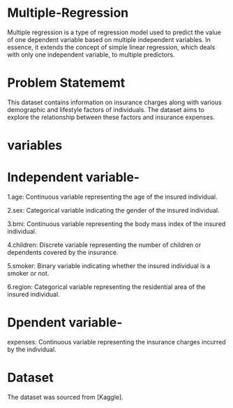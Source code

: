 # Multiple-Regression
Multiple regression is a type of regression model used to predict the value of one dependent variable based on multiple independent variables. In essence, it extends the concept of simple linear regression, which deals with only one independent variable, to multiple predictors.

# Problem Statememt
This dataset contains information on insurance charges along with various demographic and lifestyle factors of individuals. The dataset aims to explore the relationship between these factors and insurance expenses.

# variables
# Independent variable-

1.age: Continuous variable representing the age of the insured individual.

2.sex: Categorical variable indicating the gender of the insured individual.

3.bmi: Continuous variable representing the body mass index of the insured individual.

4.children: Discrete variable representing the number of children or dependents covered by the insurance.

5.smoker: Binary variable indicating whether the insured individual is a smoker or not.

6.region: Categorical variable representing the residential area of the insured individual.

# Dpendent variable-

expenses: Continuous variable representing the insurance charges incurred by the individual.

# Dataset
The dataset was sourced from [Kaggle].



